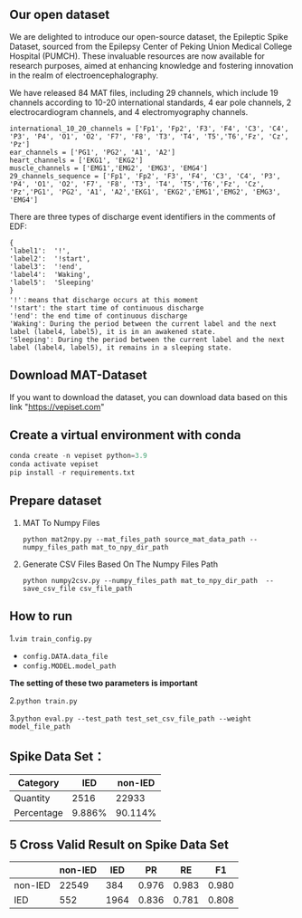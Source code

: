## Our open dataset

We are delighted to introduce our open-source dataset, the Epileptic Spike Dataset, sourced from the Epilepsy Center of Peking Union Medical College Hospital (PUMCH). These invaluable resources are now available for research purposes, aimed at enhancing knowledge and fostering innovation in the realm of electroencephalography.

We have released 84 MAT files, including 29 channels, which include 19 channels according to 10-20 international standards, 4 ear pole channels, 2 electrocardiogram channels, and 4 electromyography channels.

```
international_10_20_channels = ['Fp1', 'Fp2', 'F3', 'F4', 'C3', 'C4', 'P3', 'P4', 'O1', 'O2', 'F7', 'F8', 'T3', 'T4', 'T5','T6','Fz', 'Cz', 'Pz']
ear_channels = ['PG1', 'PG2', 'A1', 'A2']
heart_channels = ['EKG1', 'EKG2']
muscle_channels = ['EMG1','EMG2', 'EMG3', 'EMG4']
29_channels_sequence = ['Fp1', 'Fp2', 'F3', 'F4', 'C3', 'C4', 'P3', 'P4', 'O1', 'O2', 'F7', 'F8', 'T3', 'T4', 'T5','T6','Fz', 'Cz', 'Pz','PG1', 'PG2', 'A1', 'A2','EKG1', 'EKG2','EMG1','EMG2', 'EMG3', 'EMG4']
```

There are three types of discharge event identifiers in the comments of EDF:

```
{
'label1':  '!',
'label2':  '!start',
'label3':  '!end',
'label4':  'Waking',
'label5':  'Sleeping'
}
'!'：means that discharge occurs at this moment 
'!start': the start time of continuous discharge
'!end': the end time of continuous discharge
'Waking': During the period between the current label and the next label (label4, label5), it is in an awakened state.
'Sleeping': During the period between the current label and the next label (label4, label5), it remains in a sleeping state.
```

## Download MAT-Dataset

If you want to download the dataset, you can download data based on this link "https://vepiset.com"

## Create a virtual environment with conda

```python
conda create -n vepiset python=3.9
conda activate vepiset
pip install -r requirements.txt
```

## Prepare dataset

1. MAT To Numpy Files

   ```
   python mat2npy.py --mat_files_path source_mat_data_path --numpy_files_path mat_to_npy_dir_path 
   ```
2. Generate CSV Files Based On The Numpy Files Path

   ```
   python numpy2csv.py --numpy_files_path mat_to_npy_dir_path  --save_csv_file csv_file_path
   ```

## How to run

1.`vim train_config.py`

- `config.DATA.data_file`
- `config.MODEL.model_path`

**The setting of these two parameters is important**

2.`python train.py`

3.`python eval.py --test_path test_set_csv_file_path --weight model_file_path`

## Spike Data Set：


| Category   | IED    | non-IED |
| ---------- | ------ | ------- |
| Quantity   | 2516   | 22933   |
| Percentage | 9.886% | 90.114% |

## 5 Cross Valid Result on Spike Data Set


|         | non-IED | IED  | PR    | RE    | F1    |
| ------- | ------- | ---- | ----- | ----- | ----- |
| non-IED | 22549   | 384  | 0.976 | 0.983 | 0.980 |
| IED     | 552     | 1964 | 0.836 | 0.781 | 0.808 |
